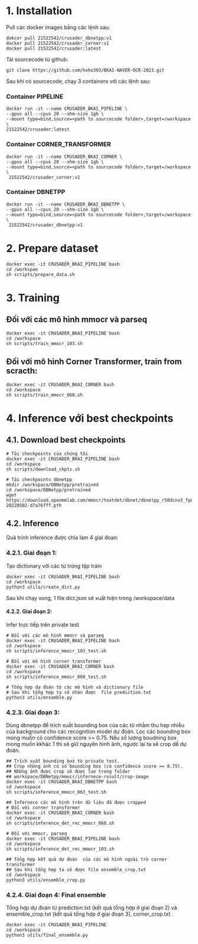 # 1. Installation
Pull các docker images bằng các lệnh sau:
```
dokcer pull 21522542/crusader_dbnetpp:v1
docker pull 21522542/crusader_corner:v1
docker pull 21522542/crusader:latest
```

Tải sourcecode từ github:
```
git clone https://github.com/hoho303/BKAI-NAVER-OCR-2023.git
```

Sau khi có sourcecode, chạy 3 containers với các lệnh sau:
### Container PIPELINE
```
docker run -it --name CRUSADER_BKAI_PIPELINE \ 
--gpus all --cpus 20 --shm-size 1gb \
--mount type=bind,source=<path to sourcecode folder>,target=/workspace \
21522542/crusader:latest
```

### Container CORNER_TRANSFORMER
```
docker run -it --name CRUSADER_BKAI_CORNER \ 
--gpus all --cpus 20 --shm-size 1gb \
--mount type=bind,source=<path to sourcecode folder>,target=/workspace \
 21522542/crusader_corner:v1
```

### Container DBNETPP
```
docker run -it --name CRUSADER_BKAI_DBNETPP \ 
--gpus all --cpus 20 --shm-size 1gb \
--mount type=bind,source=<path to sourcecode folder>,target=/workspace \
 21522542/crusader_dbnetpp:v1
```

# 2. Prepare dataset
```
docker exec -it CRUSADER_BKAI_PIPELINE bash
cd /workspae
sh scripts/prepare_data.sh
```

# 3. Training

## Đối với các mô hình mmocr và parseq
```
docker exec -it CRUSADER_BKAI_PIPELINE bash
cd /workspace
sh scripts/train_mmocr_103.sh
```

## Đối với mô hình Corner Transformer, train from scracth:
```
docker exec -it CRUSADER_BKAI_CORNER bash
cd /workspace
sh scripts/train_mmocr_060.sh
```

# 4. Inference với best checkpoints
## 4.1. Download best checkpoints
```
# Tải checkpoints của chúng tôi
docker exec -it CRUSADER_BKAI_PIPELINE bash
cd /workspace
sh scripts/download_ckpts.sh

# Tải checkpoints dbnetpp 
mkdir /workspace/DBNetpp/pretrained
cd /workspace/DBNetpp/pretrained
wget https://download.openmmlab.com/mmocr/textdet/dbnet/dbnetpp_r50dcnv2_fpnc_1200e_icdar2015-20220502-d7a76fff.pth
```
## 4.2. Inference
Quá trình inference được chia làm 4 giai đoạn:
### 4.2.1. Giai đoạn 1:
Tạo dictionary với các từ trong tập train
```
docker exec -it CRUSADER_BKAI_PIPELINE bash
cd /workspace
python3 utils/create_dict.py 
```
Sau khi chạy xong, 1 file dict.json sẽ xuất hiện trong /workspace/data

#### 4.2.2. Giai đoạn 2: 
Infer trực tiếp trên private test
```
# Đối với các mô hình mmocr và parseq
docker exec -it CRUSADER_BKAI_PIPELINE bash
cd /workspace
sh scripts/inference_mmocr_103_test.sh

# Đối với mô hình corner transformer
docker exec -it CRUSADER_BKAI_CORNER bash
cd /workspace
sh scripts/inference_mmocr_060_test.sh

# Tổng hợp dự đoán từ các mô hình và dictionary file
# Sau khi tổng hợp ta sẽ nhận được  file prediction.txt
python3 utils/ensemble.py
```

### 4.2.3. Giai đoạn 3:
Dùng dbnetpp để trích xuất bounding box của các từ nhằm thu  hẹp nhiễu của background cho các recognition model dự đoán. Lọc các bounding box mong muốn có confidence score >= 0.75. Nếu số lượng boudning box mong muốn kkhác 1 thì sẽ giữ nguyên hình ảnh, ngược lại ta sẽ crop dể dự  đoán.
```
## Trích xuất bounding box từ private test.
## Crop những ảnh có số bounding box (có confidence score >= 0.75). 
## Những ảnh được crop sẽ được luư trong folder 
## workspace/DBNetpp/mmocr/infernece-result/crop-image
docker exec -it CRUSADER_BKAI_DBNETPP bash
cd /workspace
sh scripts/inference_mmocr_063_test.sh

## Infernece các mô hình trên dữ liệu đã được cropped
# Đối với corner transformer
docker exec -it CRUSADER_BKAI_CORNER bash
cd /workspace
sh scripts/inference_det_rec_mmocr_060.sh

# Đối với mmocr, parseq
docker exec -it CRUSADER_BKAI_PIPELINE bash
cd /workspace
sh scripts/inference_det_rec_mmocr_103.sh

## Tổng hợp kết quả dự đoán  của các mô hình ngoài trừ corner transformer
## Sau khi tổng hợp ta sẽ được file ensemble_crop.txt
cd /workspace
python3 utils/ensemble_crop.py
```

### 4.2.4. Giai đoạn 4: Final ensemble
Tổng hợp dự đoán từ  prediction.txt (kết quả  tổng hợp ở giai đoạn 2)  và ensemble_crop.txt (kết quả tổng hợp ở giai đoạn 3), corner_crop.txt .
```
docker exec -it CRUSADER_BKAI_PIPELINE
cd /workspace
python3 utils/final_ensemble.py
```